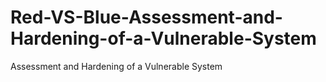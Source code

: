 # Red-VS-Blue-Assessment-and-Hardening-of-a-Vulnerable-System
Assessment and Hardening of a Vulnerable System
